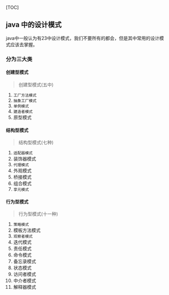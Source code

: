 [TOC]
## java 中的设计模式
java中一般认为有23中设计模式，我们不要所有的都会，但是其中常用的设计模式应该去掌握。
### 分为三大类
#### 创建型模式
> 创建型模式(五中)
1. `工厂方法模式`
2. `抽象工厂模式`
3. `单例模式`
4. `建造者模式`
5. 原型模式
#### 结构型模式
> 结构型模式(七种)
1. `适配器模式`
2. 装饰器模式
3. `代理模式`
4. 外观模式
5. 桥接模式
6. 组合模式
7. `享元模式`
#### 行为型模式
> 行为型模式(十一种)
1. `策略模式`
2. 模板方法模式
3. `观察者模式`
4. 迭代模式
5. 责任模式
6. 命令模式
7. 备忘录模式
8. 状态模式
9. 访问者模式
10. 中介者模式
11. 解释器模式
